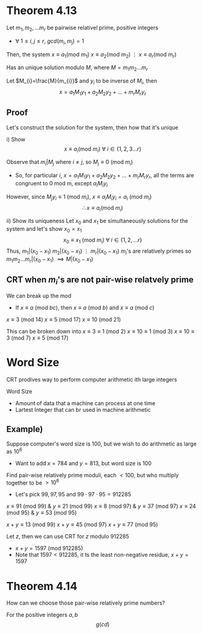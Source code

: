 # Theorem 4.13
Let $m_{1}, m_{2}, \dots m_{r}$ be pairwise relativel prime, positive integers
- $\forall \text{ }1\leq i,j\leq r$, $gcd(m_{i}, m_{j})=1$

Then, the system
$x\equiv a_{1}(\text{mod }m_{1})$
$x\equiv a_{2}(\text{mod }m_{2})$
  $\vdots$
$x\equiv a_{r}(\text{mod }m_{r})$

Has an unique solution $\text{modulo }M$, where $M=m_{1}m_{2}\dots m_{r}$

Let $M_{i}=\frac{M}{m_{i}}$ and $y_{i}$ to be inverse of $M_{i}$, then
$$x=a_{1}M_{1}y_{1}+a_{2}M_{2}y_{2}+\dots+m_{r}M_{r}y_{r}$$
## Proof
Let's construct the solution for the system, then how that it's unique

i) Show
$$x\equiv a_{i}(\text{mod }m_{i}) \text{ }\forall 	\text{ }i\in\{1,2,3\dots r\}$$


Observe  that $m_{i}|M_{j}$ where $i\neq j$, so $M_{j}\equiv 0\text{ (mod }m_{i})$
- So, for particular $i$, $x=a_{1}M_{1}y_{1}+a_{2}M_{2}y_{2}+\dots+m_{r}M_{r}y_{r}$, all the terms are congruent to 0 $\text{mod m}$, except $a_{i}M_{i}y_{i}$

However, since $M_{j}y_{i}\equiv 1\text{ (mod }m_{i})$, $x\equiv a_{i}M_{i}y_{i}=a_{i}\text{ (mod }m_{i})$
$$\therefore x\equiv a_{i} \text{(mod }m_{i})$$

ii) Show its uniqueness
Let $x_{0}$ and $x_{1}$ be simultaneously solutions for the system and let's show $x_{0}=x_{1}$
$$x_{0}\equiv x_{1}\text{ (mod }m_{i})\text{ }\forall \text{ }i\in\{1,2,\dots r\}$$
Thus, 
$m_{1} | (x_{0}-x_{1})$
$m_{2} | (x_{0}-x_{1})$
 $\vdots$
 $m_{r} | (x_{0}-x_{1})$
$m_{i}$'s are relatively primes so $m_{1} m_{2} \dots m_{r} | (x_{0}-x_{1})$
 $\implies M|(x_{0}-x_{1})$

## CRT when $m_{i}$'s are not pair-wise relatvely prime
We can break up the mod
- If $x\equiv a\text{ (mod }bc)$, then $x\equiv a\text{ (mod }b)$ and $x\equiv a\text{ (mod }c)$

$x\equiv 3 \text{ (mod }14)$
$x\equiv 5 \text{ (mod }17)$
$x\equiv 10 \text{ (mod }21)$

This can be broken down into
$x\equiv 3 \equiv 1\text{ (mod }2)$
$x\equiv 10 \equiv 1\text{ (mod }3)$
$x\equiv 10 \equiv 3 \text{ (mod }7)$
$x\equiv 5 \text{ (mod }17)$

# Word Size
CRT prodives way to perform computer arithmetic ith large integers

Word Size
- Amount of data that a machine can process at one time
- Lartest Integer that can br used in machine arithmetic

## Example)
Suppose computer's word size is 100, but we wish to do arithmetic as large as $10^{6}$
- Want to add $x=784$ and $y=813$, but word size is 100

Find pair-wise relatively prime moduli, each $<100$, but who multiply together to be $>10^{6}$
- Let's pick $99, 97, 95$ and $99\cdot 97 \cdot 95=912285$

$x\equiv 91 \text{ (mod }99)$  &   $y\equiv 21 \text{ (mod }99)$
$x\equiv 8 \text{ (mod }97)$    &   $y\equiv 37 \text{ (mod }97)$
$x\equiv 24 \text{ (mod }95)$  &   $y\equiv 53 \text{ (mod }95)$

$x+y\equiv 13 \text{ (mod }99)$
$x+y\equiv 45 \text{ (mod }97)$
$x+y\equiv 77 \text{ (mod }95)$

Let $z$, then we can use CRT for $z$ modulo 912285
- $x+y=1597\text{ (mod }912285)$
- Note that $1597<912285$, it ts the least non-negative residue, $x+y=1597$


# Theorem 4.14
How can we choose those pair-wise relatively prime numbers?

For the positive integers $a,b$
$$g(cd)$$